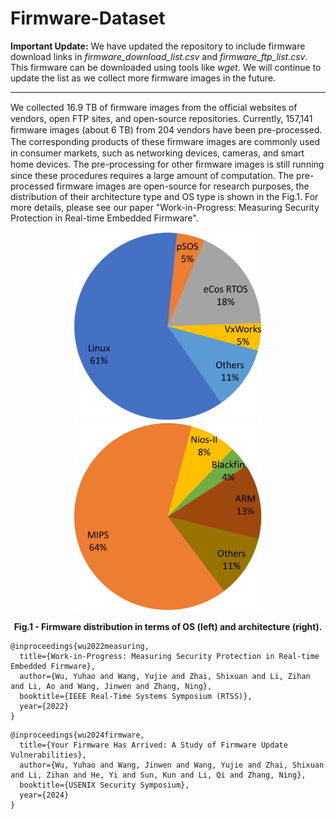 # Firmware-Dataset

**Important Update:** We have updated the repository to include firmware download links in *firmware_download_list.csv* and *firmware_ftp_list.csv*. This firmware can be downloaded using tools like *wget*. We will continue to update the list as we collect more firmware images in the future.

---
We collected 16.9 TB of ﬁrmware images from the ofﬁcial websites of vendors, open FTP sites, and open-source repositories. Currently, 157,141 ﬁrmware images (about 6 TB) from 204 vendors have been pre-processed. The corresponding products of these ﬁrmware images are commonly used in consumer markets, such as networking devices, cameras, and smart home devices. The pre-processing for other ﬁrmware images is still running since these procedures requires a large amount of computation. The pre-processed firmware images are open-source for research purposes, the distribution of their architecture type and OS type is shown in the Fig.1. For more details, please see our paper "Work-in-Progress: Measuring Security Protection in
Real-time Embedded Firmware".

<p align="center">
<img src="./Figures/firmware_arch_distribution.jpg" alt="arch" style="width:300px;" title="Architecture type"/>
<img src="./Figures/firmware_os_distribution.jpg" alt="os" style="width:300px;" title="OS type"/>
<figcaption align="center"><b>Fig.1 - Firmware distribution in terms of OS (left) and architecture (right).</b></figcaption>
</p>



```
@inproceedings{wu2022measuring,
  title={Work-in-Progress: Measuring Security Protection in Real-time Embedded Firmware},
  author={Wu, Yuhao and Wang, Yujie and Zhai, Shixuan and Li, Zihan and Li, Ao and Wang, Jinwen and Zhang, Ning},
  booktitle={IEEE Real-Time Systems Symposium (RTSS)},
  year={2022}
}
```
```
@inproceedings{wu2024firmware,
  title={Your Firmware Has Arrived: A Study of Firmware Update Vulnerabilities},
  author={Wu, Yuhao and Wang, Jinwen and Wang, Yujie and Zhai, Shixuan and Li, Zihan and He, Yi and Sun, Kun and Li, Qi and Zhang, Ning},
  booktitle={USENIX Security Symposium},
  year={2024}
}
```

